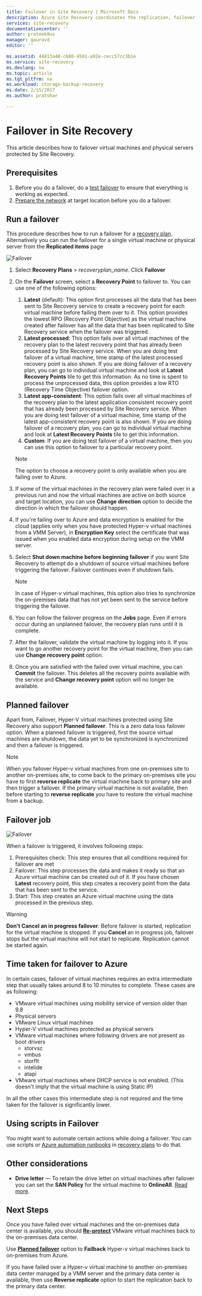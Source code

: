 ```yaml
---
title: Failover in Site Recovery | Microsoft Docs
description: Azure Site Recovery coordinates the replication, failover and recovery of virtual machines and physical servers. Learn about failover to Azure or a secondary datacenter.
services: site-recovery
documentationcenter: ''
author: prateek9us
manager: gauravd
editor: ''

ms.assetid: 44813a48-c680-4581-a92e-cecc57cc3b1e
ms.service: site-recovery
ms.devlang: na
ms.topic: article
ms.tgt_pltfrm: na
ms.workload: storage-backup-recovery
ms.date: 2/15/2017
ms.author: pratshar

---
```

# Failover in Site Recovery
This article describes how to failover virtual machines and physical servers protected by Site Recovery. 

## Prerequisites
1. Before you do a failover, do a [test failover](site-recovery-test-failover-to-azure.md) to ensure that everything is working as expected. 
1. [Prepare the network](site-recovery-network-design.md) at target location before you do a failover.  


## Run a failover
This procedure describes how to run a failover for a [recovery plan](site-recovery-create-recovery-plans.md). Alternatively you can run the failover for a single virtual machine or physical server from the **Replicated items** page


![Failover](./media/site-recovery-failover/Failover.png)

1. Select **Recovery Plans** > *recoveryplan_name*. Click **Failover** 
2. On the **Failover** screen, select a **Recovery Point** to failover to. You can use one of the following options:
	1.    **Latest** (default): This option first processes all the data that has been sent to Site Recovery service to create a recovery point for each virtual machine before failing them over to it. This option provides the lowest RPO (Recovery Point Objective) as the virtual machine created after failover has all the data that has been replicated to Site Recovery service when the failover was triggered. 
	1.  **Latest processed**: This option fails over all virtual machines of the recovery plan to the latest recovery point that has already been processed by Site Recovery service. When you are doing test failover of a virtual machine, time stamp of the latest processed recovery point is also shown. If you are doing failover of a recovery plan, you can go to individual virtual machine and look at **Latest Recovery Points** tile to get this information. As no time is spent to process the unprocessed data, this option provides a low RTO (Recovery Time Objective) failover option. 
	1.    **Latest app-consistent**: This option fails over all virtual machines of the recovery plan to the latest application consistent recovery point that has already been processed by Site Recovery service. When you are doing test failover of a virtual machine, time stamp of the latest app-consistent recovery point is also shown. If you are doing failover of a recovery plan, you can go to individual virtual machine and look at **Latest Recovery Points** tile to get this information. 
	1.	**Custom**: If you are doing test failover of a virtual machine, then you can use this option to failover to a particular recovery point.

	> [!NOTE]
	> The option to choose a recovery point is only available when you are failing over to Azure. 
	>
	> 


1. If some of the virtual machines in the recovery plan were failed over in a previous run and now the virtual machines are active on both source and target location, you can use **Change direction** option to decide the direction in which the failover should happen.
1. If you're failing over to Azure and data encryption is enabled for the cloud (applies only when you have protected Hyper-v virtual machines from a VMM Server), in **Encryption Key** select the certificate that was issued when you enabled data encryption during setup on the VMM server.
1. Select **Shut down machine before beginning failover** if you want Site Recovery to attempt do a shutdown of source virtual machines before triggering the failover. Failover continues even if shutdown fails.  
	 	 
	> [!NOTE]
	> In case of Hyper-v virtual machines, this option also tries to synchronize the on-premises data that has not yet been sent to the service before triggering the failover. 
	>
	> 
	 
1. You can follow the failover progress on the **Jobs** page. Even if errors occur during an unplanned failover, the recovery plan runs until it is complete.
1. After the failover, validate the virtual machine by logging into it. If you want to go another recovery point for the virtual machine, then you can use **Change recovery point** option.
1. Once you are satisfied with the failed over virtual machine, you can **Commit** the failover. This deletes all the recovery points available with the service and **Change recovery point** option will no longer be available.

## Planned failover
Apart from, Failover, Hyper-V virtual machines protected using Site Recovery also support **Planned failover**. This is a zero data loss failover option. When a planned failover is triggered, first the source virtual machines are shutdown, the data yet to be synchronized is synchronized and then a failover is triggered. 

> [!NOTE]
> When you failover Hyper-v virtual machines from one on-premises site to another on-premises site, to come back to the primary on-premises site you have to first **reverse replicate** the virtual machine back to primary site and then trigger a failover. If the primary virtual machine is not available, then before starting to **reverse replicate** you have to restore the virtual machine from a backup.   
>
> 

## Failover job

![Failover](./media/site-recovery-failover/FailoverJob.png)

When a  failover is triggered, it involves following steps:

1. Prerequisites check: This step ensures that all conditions required for failover are met
1. Failover: This step processes the data and makes it ready so that an Azure virtual machine can be created out of it. If you have chosen **Latest** recovery point, this step creates a recovery point from the data that has been sent to the service.
1. Start: This step creates an Azure virtual machine using the data processed in the previous step.

> [!WARNING]
> **Don't Cancel an in progress failover**: Before failover is started, replication for the virtual machine is stopped. If you **Cancel** an in progress job, failover stops but the virtual machine will not start to replicate. Replication cannot be started again. 
>
> 

## Time taken for failover to Azure

In certain cases, failover of virtual machines requires an extra intermediate step that usually takes around 8  to 10 minutes to complete. These cases are as following:

* VMware virtual machines using mobility service of version older than 9.8
* Physical servers 
* VMware Linux virtual machines
* Hyper-V virtual machines protected as physical servers
* VMware virtual machines where following drivers are not present as boot drivers 
	* storvsc 
	* vmbus 
	* storflt 
	* intelide 
	* atapi
 * VMware virtual machines where DHCP service is not enabled. (This doesn't imply that the virtual machine is  using Static IP)

In all the other cases this intermediate step is not required and the time taken for the failover is significantly lower. 





## Using scripts in Failover
You might want to automate certain actions while doing a failover. You can use scripts or [Azure automation runbooks](site-recovery-runbook-automation.md) in [recovery plans](site-recovery-create-recovery-plans.md) to do that.

## Other considerations
* **Drive letter** — To retain the drive letter on virtual machines after failover you can set the **SAN Policy** for the virtual machine to **OnlineAll**. [Read more](https://support.microsoft.com/en-us/help/3031135/how-to-preserve-the-drive-letter-for-protected-virtual-machines-that-are-failed-over-or-migrated-to-azure).



## Next Steps
Once you have failed over virtual machines and the on-premises data center is available, you should [**Re-protect**](site-recovery-how-to-reprotect.md) VMware virtual machines back to the on-premises data center.

Use [**Planned failover**](site-recovery-failback-from-azure-to-hyper-v.md) option to **Failback** Hyper-v virtual machines back to on-premises from Azure.

If you have failed over a Hyper-v virtual machine to another on-premises data center managed by a VMM server and the primary data center is available, then use **Reverse replicate** option to start the replication back to the primary data center. 

